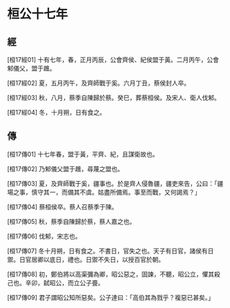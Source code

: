 # 桓公十七年

## 經 <a name="02Huan17Jing"></a>

<a name="02Huan17Jing01">[桓17經01]</a> 十有七年，春，正月丙辰，公會齊侯、紀侯盟于黃。二月丙午，公會邾儀父，盟于趡。

<a name="02Huan17Jing02">[桓17經02]</a> 夏，五月丙午，及齊師戰于奚。六月丁丑，蔡侯封人卒。

<a name="02Huan17Jing03">[桓17經03]</a> 秋，八月，蔡季自陳歸於蔡。癸巳，葬蔡桓侯。及宋人、衛人伐邾。

<a name="02Huan17Jing04">[桓17經04]</a> 冬，十月朔，日有食之。

## 傳 <a name="02Huan17Zhuan"></a>

<a name="02Huan17Zhuan01">[桓17傳01]</a> 十七年春，盟于黃，平齊、紀，且謀衛故也。

<a name="02Huan17Zhuan02">[桓17傳02]</a> 乃邾儀父盟于趡，尋蔑之盟也。

<a name="02Huan17Zhuan03">[桓17傳03]</a> 夏，及齊師戰于奚，疆事也。於是齊人侵魯疆，疆吏來告，公曰：「疆場之事，慎守其一，而備其不虞。姑盡所備焉。事至而戰，又何謁焉？」

<a name="02Huan17Zhuan04">[桓17傳04]</a> 蔡桓侯卒。蔡人召蔡季于陳。

<a name="02Huan17Zhuan05">[桓17傳05]</a> 秋，蔡季自陳歸於蔡，蔡人嘉之也。

<a name="02Huan17Zhuan06">[桓17傳06]</a> 伐邾，宋志也。

<a name="02Huan17Zhuan07">[桓17傳07]</a> 冬十月朔，日有食之。不書日，官失之也。天子有日官，諸侯有日禦。日官居卿以底日，禮也。日禦不失日，以授百官於朝。

<a name="02Huan17Zhuan08">[桓17傳08]</a> 初，鄭伯將以高渠彌為卿，昭公惡之，固諫，不聽，昭公立，懼其殺己也。辛卯，弑昭公，而立公子亹。

<a name="02Huan17Zhuan09">[桓17傳09]</a> 君子謂昭公知所惡矣。公子達曰：「高伯其為戮乎？複惡已甚矣。」

